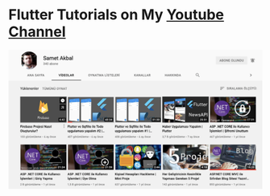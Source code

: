 # Flutter Tutorials on My [Youtube Channel](https://www.youtube.com/user/aisV25)

!["Youtube Channel"](channel.png)

